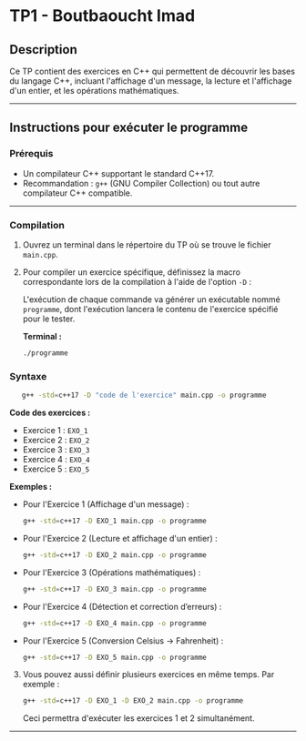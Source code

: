 # TP1 - Boutbaoucht Imad

## Description

Ce TP contient des exercices en C++ qui permettent de découvrir les bases du langage C++, incluant l'affichage d'un message, la lecture et l'affichage d'un entier, et les opérations mathématiques.

---

## Instructions pour exécuter le programme

### Prérequis

- Un compilateur C++ supportant le standard C++17.
- Recommandation : `g++` (GNU Compiler Collection) ou tout autre compilateur C++ compatible.

---

### Compilation

1. Ouvrez un terminal dans le répertoire du TP où se trouve le fichier `main.cpp`.

2. Pour compiler un exercice spécifique, définissez la macro correspondante lors de la compilation à l'aide de l'option `-D` :

   L'exécution de chaque commande va générer un exécutable nommé `programme`, dont l'exécution lancera le contenu de l'exercice spécifié pour le tester.

   **Terminal :**

   ```bash
   ./programme
   ```

### Syntaxe

```bash
   g++ -std=c++17 -D "code de l'exercice" main.cpp -o programme
```

**Code des exercices :**

- Exercice 1 : `EXO_1`
- Exercice 2 : `EXO_2`
- Exercice 3 : `EXO_3`
- Exercice 4 : `EXO_4`
- Exercice 5 : `EXO_5`

**Exemples :**

- Pour l'Exercice 1 (Affichage d'un message) :
  ```bash
  g++ -std=c++17 -D EXO_1 main.cpp -o programme
  ```

- Pour l'Exercice 2 (Lecture et affichage d'un entier) :
  ```bash
  g++ -std=c++17 -D EXO_2 main.cpp -o programme
  ```

- Pour l'Exercice 3 (Opérations mathématiques) :
  ```bash
  g++ -std=c++17 -D EXO_3 main.cpp -o programme
  ```

- Pour l'Exercice 4 (Détection et correction d’erreurs) :
  ```bash
  g++ -std=c++17 -D EXO_4 main.cpp -o programme
  ```

- Pour l'Exercice 5 (Conversion Celsius → Fahrenheit) :
  ```bash
  g++ -std=c++17 -D EXO_5 main.cpp -o programme
  ```

3. Vous pouvez aussi définir plusieurs exercices en même temps. Par exemple :

   ```bash
   g++ -std=c++17 -D EXO_1 -D EXO_2 main.cpp -o programme
   ```

   Ceci permettra d'exécuter les exercices 1 et 2 simultanément.

---

